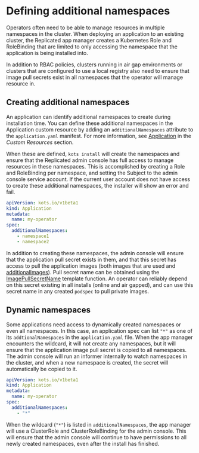 # Defining additional namespaces

Operators often need to be able to manage resources in multiple namespaces in the cluster.
When deploying an application to an existing cluster, the Replicated app manager creates a Kubernetes Role and RoleBinding that are limited to only accessing the namespace that the application is being installed into.

In addition to RBAC policies, clusters running in air gap environments or clusters that are configured to use a local registry also need to ensure that image pull secrets exist in all namespaces that the operator will manage resource in.

## Creating additional namespaces

An application can identify additional namespaces to create during installation time.
You can define these additional namespaces in the Application custom resource by adding an `additionalNamespaces` attribute to the `application.yaml` manifest. For more information, see [Application](custom-resource-application) in the _Custom Resources_ section.

When these are defined, `kots install` will create the namespaces and ensure that the Replicated admin console has full access to manage resources in these namespaces.
This is accomplished by creating a Role and RoleBinding per namespace, and setting the Subject to the admin console service account.
If the current user account does not have access to create these additional namespaces, the installer will show an error and fail.

```yaml
apiVersion: kots.io/v1beta1
kind: Application
metadata:
  name: my-operator
spec:
  additionalNamespaces:
    - namespace1
    - namespace2
```

In addition to creating these namespaces, the admin console will ensure that the application pull secret exists in them, and that this secret has access to pull the application images (both images that are used and [additionalImages](operator-additional-images)).
Pull secret name can be obtained using the [ImagePullSecretName](template-functions-config-context/#imagepullsecretname) template function.
An operator can reliably depend on this secret existing in all installs (online and air gapped), and can use this secret name in any created `podspec` to pull private images.

## Dynamic namespaces

Some applications need access to dynamically created namespaces or even all namespaces.
In this case, an application spec can list `"*"` as one of its `addtionalNamespaces` in the `application.yaml` file.
When the app manager encounters the wildcard, it will not create any namespaces, but it will ensure that the application image pull secret is copied to all namespaces.
The admin console will run an informer internally to watch namespaces in the cluster, and when a new namespace is created, the secret will automatically be copied to it.

```yaml
apiVersion: kots.io/v1beta1
kind: Application
metadata:
  name: my-operator
spec:
  additionalNamespaces:
    - "*"
```

When the wildcard (`"*"`) is listed in `additionalNamespaces`, the app manager will use a ClusterRole and ClusterRoleBinding for the admin console.
This will ensure that the admin console will continue to have permissions to all newly created namespaces, even after the install has finished.
